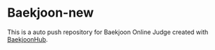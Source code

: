 # Baekjoon-new
This is a auto push repository for Baekjoon Online Judge created with [BaekjoonHub](https://github.com/BaekjoonHub/BaekjoonHub).
